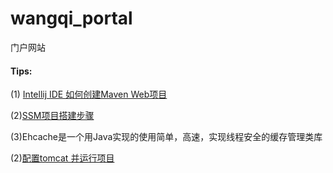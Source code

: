 # wangqi_portal

门户网站



#### Tips:

(1) [Intellij IDE 如何创建Maven Web项目](https://blog.csdn.net/see__you__again/article/details/51822069)

(2)[SSM项目搭建步骤](https://github.com/hisenyuan/SSM_BookSystem)

(3)Ehcache是一个用Java实现的使用简单，高速，实现线程安全的缓存管理类库

(2)[配置tomcat 并运行项目](https://blog.csdn.net/qq_38801550/article/details/78187803)



